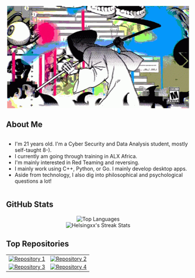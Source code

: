   <div align="center">
    <img src="assets/reaper.gif">
  </div>
  
## About Me

<div style="display: flex; align-items: center;">
  <div style="flex: 1;">
    <ul>
      <li>I'm 21 years old. I'm a Cyber Security and Data Analysis student, mostly self-taught 8-).</li>
      <li>I currently am going through training in ALX Africa.</li>
      <li>I'm mainly interested in Red Teaming and reversing.</li>
      <li>I mainly work using C++, Python, or Go. I mainly develop desktop apps.</li>
      <li>Aside from technology, I also dig into philosophical and psychological questions a lot!</li>
    </ul>
  </div>
</div>

## GitHub Stats

<div align="center">
<img src="https://github-readme-stats.vercel.app/api/top-langs/?username=Helsingxx&layout=compact" alt="Top Languages" style="display: inline-block; vertical-align: middle;"/>
</div>
<div align="center">
  <img src="https://github-readme-streak-stats.herokuapp.com/?user=Helsingxx" alt="Helsingxx's Streak Stats" />
</div>

## Top Repositories

<div align="center">
  <table>
    <tr>
      <td>
        <a href="https://github.com/Helsingxx/repository1">
          <img src="https://github-readme-stats.vercel.app/api/pin/?username=Helsingxx&repo=Minishell" alt="Repository 1"/>
        </a>
      </td>
      <td>
        <a href="https://github.com/Helsingxx/repository2">
          <img src="https://github-readme-stats.vercel.app/api/pin/?username=Helsingxx&repo=Maldev" alt="Repository 2"/>
        </a>
      </td>
    </tr>
    <tr>
      <td>
        <a href="https://github.com/Helsingxx/repository3">
          <img src="https://github-readme-stats.vercel.app/api/pin/?username=Helsingxx&repo=Golang" alt="Repository 3"/>
        </a>
      </td>
      <td>
        <a href="https://github.com/Helsingxx/repository4">
          <img src="https://github-readme-stats.vercel.app/api/pin/?username=Helsingxx&repo=WindowsPrivilegeEscalation" alt="Repository 4"/>
        </a>
      </td>
    </tr>
  </table>
</div>
